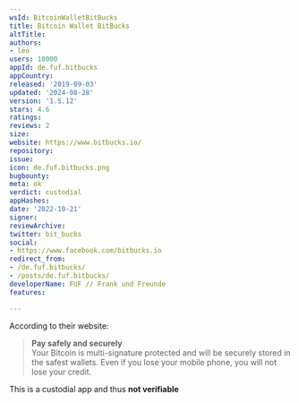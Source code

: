 ```yaml
---
wsId: BitcoinWalletBitBucks
title: Bitcoin Wallet BitBucks
altTitle: 
authors:
- leo
users: 10000
appId: de.fuf.bitbucks
appCountry: 
released: '2019-09-03'
updated: '2024-08-28'
version: '1.5.12'
stars: 4.6
ratings: 
reviews: 2
size: 
website: https://www.bitbucks.io/
repository: 
issue: 
icon: de.fuf.bitbucks.png
bugbounty: 
meta: ok
verdict: custodial
appHashes: 
date: '2022-10-21'
signer: 
reviewArchive: 
twitter: bit_bucks
social:
- https://www.facebook.com/bitbucks.io
redirect_from:
- /de.fuf.bitbucks/
- /posts/de.fuf.bitbucks/
developerName: FUF // Frank und Freunde
features: 

---
```


According to their website:

> **Pay safely and securely**<br>
  Your Bitcoin is multi-signature protected and will be securely stored in the
  safest wallets. Even if you lose your mobile phone, you will not lose your
  credit.

This is a custodial app and thus **not verifiable**
